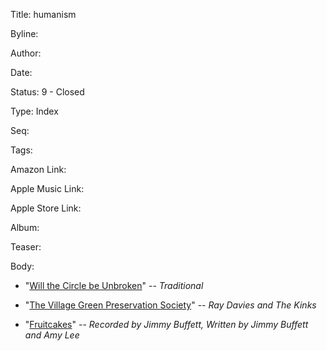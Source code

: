 Title:  humanism

Byline:

Author:

Date:

Status: 9 - Closed

Type:   Index

Seq:

Tags:

Amazon Link:

Apple Music Link:

Apple Store Link:

Album:

Teaser:

Body:


* "[Will the Circle be Unbroken](will-the-circle-be-unbroken.html)"
-- *Traditional*

* "[The Village Green Preservation Society](the-village-green-preservation-society.html)"
-- *Ray Davies and The Kinks*

* "[Fruitcakes](fruitcakes.html)"
-- *Recorded by Jimmy Buffett, Written by Jimmy Buffett and Amy Lee*


